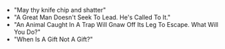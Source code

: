 * "May thy knife chip and shatter"
* "A Great Man Doesn't Seek To Lead. He's Called To It."
* "An Animal Caught In A Trap Will Gnaw Off Its Leg To Escape. What Will You Do?"
* "When Is A Gift Not A Gift?"
















































